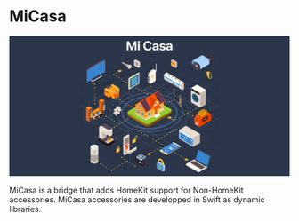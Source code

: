 # MiCasa
<p align="center">
  <img src="https://raw.githubusercontent.com/MiCasa-HomeKit/MiCasaAssets/main/micasa-header.png"/>
</p>

MiCasa is a bridge that adds HomeKit support for Non-HomeKit accessories. MiCasa accessories are developped in Swift as dynamic 
libraries.
